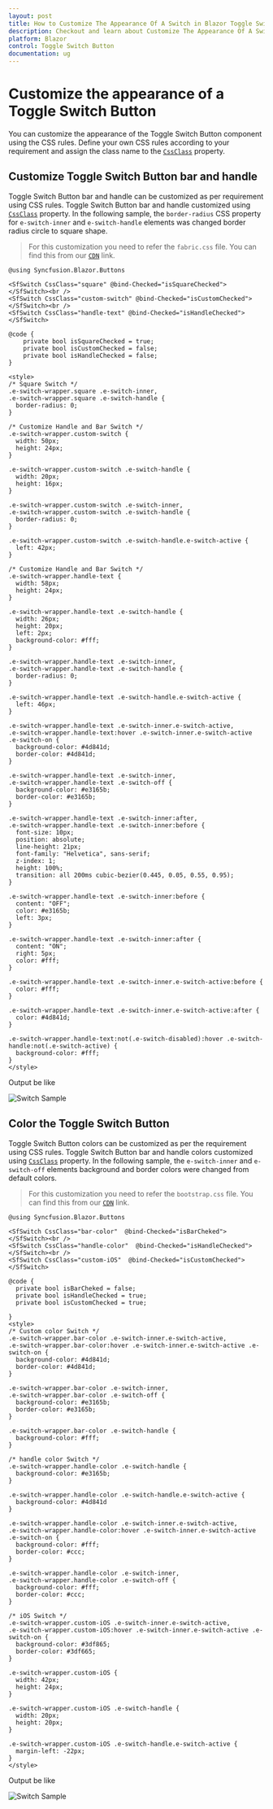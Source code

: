 ```yaml
---
layout: post
title: How to Customize The Appearance Of A Switch in Blazor Toggle Switch Button  Component | Syncfusion
description: Checkout and learn about Customize The Appearance Of A Switch in Blazor Toggle Switch Button  component of Syncfusion, and more details.
platform: Blazor
control: Toggle Switch Button 
documentation: ug
---
```


# Customize the appearance of a Toggle Switch Button

You can customize the appearance of the Toggle Switch Button component using the CSS rules. Define your own CSS rules according to your requirement and assign the class name to the [`CssClass`](https://help.syncfusion.com/cr/blazor/Syncfusion.Blazor.Buttons.SfSwitch-1.html) property.

## Customize Toggle Switch Button bar and handle

Toggle Switch Button bar and handle can be customized as per requirement using CSS rules. Toggle Switch Button bar and handle customized using [`CssClass`](https://help.syncfusion.com/cr/blazor/Syncfusion.Blazor.Buttons.SfSwitch-1.html) property. In the following sample, the `border-radius` CSS property for `e-switch-inner` and `e-switch-handle` elements was changed border radius circle to square shape.

> For this customization you need to refer the `fabric.css` file. You can find this from our [`CDN`](https://cdn.syncfusion.com/ej2/fabric.css) link.

```cshtml
@using Syncfusion.Blazor.Buttons

<SfSwitch CssClass="square" @bind-Checked="isSquareChecked"></SfSwitch><br />
<SfSwitch CssClass="custom-switch" @bind-Checked="isCustomChecked"></SfSwitch><br />
<SfSwitch CssClass="handle-text" @bind-Checked="isHandleChecked"></SfSwitch>

@code {
    private bool isSquareChecked = true;
    private bool isCustomChecked = false;
    private bool isHandleChecked = false;
}

<style>
/* Square Switch */
.e-switch-wrapper.square .e-switch-inner,
.e-switch-wrapper.square .e-switch-handle {
  border-radius: 0;
}

/* Customize Handle and Bar Switch */
.e-switch-wrapper.custom-switch {
  width: 50px;
  height: 24px;
}

.e-switch-wrapper.custom-switch .e-switch-handle {
  width: 20px;
  height: 16px;
}

.e-switch-wrapper.custom-switch .e-switch-inner,
.e-switch-wrapper.custom-switch .e-switch-handle {
  border-radius: 0;
}

.e-switch-wrapper.custom-switch .e-switch-handle.e-switch-active {
  left: 42px;
}

/* Customize Handle and Bar Switch */
.e-switch-wrapper.handle-text {
  width: 58px;
  height: 24px;
}

.e-switch-wrapper.handle-text .e-switch-handle {
  width: 26px;
  height: 20px;
  left: 2px;
  background-color: #fff;
}

.e-switch-wrapper.handle-text .e-switch-inner,
.e-switch-wrapper.handle-text .e-switch-handle {
  border-radius: 0;
}

.e-switch-wrapper.handle-text .e-switch-handle.e-switch-active {
  left: 46px;
}

.e-switch-wrapper.handle-text .e-switch-inner.e-switch-active,
.e-switch-wrapper.handle-text:hover .e-switch-inner.e-switch-active .e-switch-on {
  background-color: #4d841d;
  border-color: #4d841d;
}

.e-switch-wrapper.handle-text .e-switch-inner,
.e-switch-wrapper.handle-text .e-switch-off {
  background-color: #e3165b;
  border-color: #e3165b;
}

.e-switch-wrapper.handle-text .e-switch-inner:after,
.e-switch-wrapper.handle-text .e-switch-inner:before {
  font-size: 10px;
  position: absolute;
  line-height: 21px;
  font-family: "Helvetica", sans-serif;
  z-index: 1;
  height: 100%;
  transition: all 200ms cubic-bezier(0.445, 0.05, 0.55, 0.95);
}

.e-switch-wrapper.handle-text .e-switch-inner:before {
  content: "OFF";
  color: #e3165b;
  left: 3px;
}

.e-switch-wrapper.handle-text .e-switch-inner:after {
  content: "ON";
  right: 5px;
  color: #fff;
}

.e-switch-wrapper.handle-text .e-switch-inner.e-switch-active:before {
  color: #fff;
}

.e-switch-wrapper.handle-text .e-switch-inner.e-switch-active:after {
  color: #4d841d;
}

.e-switch-wrapper.handle-text:not(.e-switch-disabled):hover .e-switch-handle:not(.e-switch-active) {
  background-color: #fff;
}
</style>
  ```

Output be like

![Switch Sample](./../images/switch-custom.png)

## Color the Toggle Switch Button

Toggle Switch Button colors can be customized as per the requirement using CSS rules. Toggle Switch Button bar and handle colors customized using [`CssClass`](https://help.syncfusion.com/cr/blazor/Syncfusion.Blazor.Buttons.SfSwitch-1.html) property. In the following sample, the `e-switch-inner` and `e-switch-off` elements background and border colors were changed from default colors.

> For this customization you need to refer the `bootstrap.css` file. You can find this from our [`CDN`](https://cdn.syncfusion.com/ej2/bootstrap.css) link.

```cshtml
@using Syncfusion.Blazor.Buttons

<SfSwitch CssClass="bar-color"  @bind-Checked="isBarCheked"></SfSwitch><br />
<SfSwitch CssClass="handle-color"  @bind-Checked="isHandleChecked"></SfSwitch><br />
<SfSwitch CssClass="custom-iOS"  @bind-Checked="isCustomChecked"></SfSwitch>

@code {
  private bool isBarCheked = false;
  private bool isHandleChecked = true;
  private bool isCustomChecked = true;

}
<style>
/* Custom color Switch */
.e-switch-wrapper.bar-color .e-switch-inner.e-switch-active,
.e-switch-wrapper.bar-color:hover .e-switch-inner.e-switch-active .e-switch-on {
  background-color: #4d841d;
  border-color: #4d841d;
}

.e-switch-wrapper.bar-color .e-switch-inner,
.e-switch-wrapper.bar-color .e-switch-off {
  background-color: #e3165b;
  border-color: #e3165b;
}

.e-switch-wrapper.bar-color .e-switch-handle {
  background-color: #fff;
}

/* handle color Switch */
.e-switch-wrapper.handle-color .e-switch-handle {
  background-color: #e3165b;
}

.e-switch-wrapper.handle-color .e-switch-handle.e-switch-active {
  background-color: #4d841d
}

.e-switch-wrapper.handle-color .e-switch-inner.e-switch-active,
.e-switch-wrapper.handle-color:hover .e-switch-inner.e-switch-active .e-switch-on {
  background-color: #fff;
  border-color: #ccc;
}

.e-switch-wrapper.handle-color .e-switch-inner,
.e-switch-wrapper.handle-color .e-switch-off {
  background-color: #fff;
  border-color: #ccc;
}

/* iOS Switch */
.e-switch-wrapper.custom-iOS .e-switch-inner.e-switch-active,
.e-switch-wrapper.custom-iOS:hover .e-switch-inner.e-switch-active .e-switch-on {
  background-color: #3df865;
  border-color: #3df665;
}

.e-switch-wrapper.custom-iOS {
  width: 42px;
  height: 24px;
}

.e-switch-wrapper.custom-iOS .e-switch-handle {
  width: 20px;
  height: 20px;
}

.e-switch-wrapper.custom-iOS .e-switch-handle.e-switch-active {
  margin-left: -22px;
}
</style>

```

Output be like

![Switch Sample](./../images/switch-color.png)